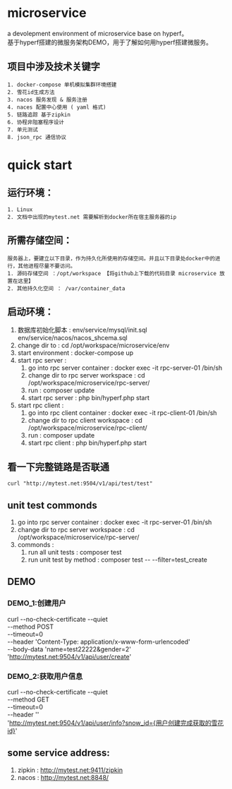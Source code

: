 # microservice
a devolepment environment of microservice base on hyperf。  
基于hyperf搭建的微服务架构DEMO，用于了解如何用hyperf搭建微服务。
## 项目中涉及技术关键字
    1. docker-compose 单机模拟集群环境搭建
    2. 雪花id生成方法
    3. nacos 服务发现 & 服务注册
    4. naces 配置中心使用 ( yaml 格式)
    5. 链路追踪 基于zipkin
    6. 协程非阻塞程序设计
    7. 单元测试
    8. json_rpc 通信协议

# quick start
## 运行环境：
    1. Linux
    2. 文档中出现的mytest.net 需要解析到docker所在宿主服务器的ip


## 所需存储空间：
    服务器上，要建立以下目录，作为持久化所使用的存储空间。并且以下目录处docker中的进行，其他进程尽量不要访问。
    1. 源码存储空间 ：/opt/workspace 【将github上下载的代码目录 microservice 放置在这里】
    2. 其他持久化空间 ： /var/container_data

## 启动环境：
 1. 数据库初始化脚本 : env/service/mysql/init.sql
                    env/service/nacos/nacos_shcema.sql
 2. change dir to : cd /opt/workspace/microservice/env
 3. start environment : docker-compose up
 4. start rpc server : 
    1. go into rpc server container : docker exec -it rpc-server-01 /bin/sh
    2. change dir to rpc server workspace : cd /opt/workspace/microservice/rpc-server/
    3. run : composer update
    4. start rpc server : php bin/hyperf.php start
 5. start rpc client : 
    1. go into rpc client container : docker exec -it rpc-client-01 /bin/sh
    2. change dir to rpc client workspace : cd /opt/workspace/microservice/rpc-client/
    3. run : composer update
    4. start rpc client : php bin/hyperf.php start
 
## 看一下完整链路是否联通
    curl "http://mytest.net:9504/v1/api/test/test"
## unit test commonds
 1. go into rpc server container : docker exec -it rpc-server-01 /bin/sh
 2. change dir to rpc server workspace : cd /opt/workspace/microservice/rpc-server/
 3. commonds : 
    1. run all unit tests : composer test 
    2. run unit test by method : composer test -- --filter=test_create
    
## DEMO
### DEMO_1:创建用户
curl --no-check-certificate --quiet \
--method POST \
--timeout=0 \
--header 'Content-Type: application/x-www-form-urlencoded' \
--body-data 'name=test22222&gender=2' \
'http://mytest.net:9504/v1/api/user/create'
### DEMO_2:获取用户信息
curl --no-check-certificate --quiet \
--method GET \
--timeout=0 \
--header '' \
'http://mytest.net:9504/v1/api/user/info?snow_id={用户创建完成获取的雪花id}'
## some service address:
 1. zipkin : http://mytest.net:9411/zipkin
 2. nacos : http://mytest.net:8848/



